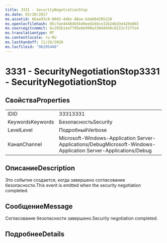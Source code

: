 ```yaml
---
title: 3331 - SecurityNegotiationStop
ms.date: 03/30/2017
ms.assetid: 66ae93c8-00d3-4d6e-88ae-6da694285220
ms.openlocfilehash: 05cfae44484b5b40eed2ddce32b2dbd3e420e865
ms.sourcegitcommit: bc293b14af795e0e999e3304dd40c0222cf2ffe4
ms.translationtype: MT
ms.contentlocale: ru-RU
ms.lasthandoff: 11/26/2020
ms.locfileid: "96295448"
---
```

# <a name="3331---securitynegotiationstop"></a><span data-ttu-id="25c5a-102">3331 - SecurityNegotiationStop</span><span class="sxs-lookup"><span data-stu-id="25c5a-102">3331 - SecurityNegotiationStop</span></span>

## <a name="properties"></a><span data-ttu-id="25c5a-103">Свойства</span><span class="sxs-lookup"><span data-stu-id="25c5a-103">Properties</span></span>  
  
|||  
|-|-|  
|<span data-ttu-id="25c5a-104">ID</span><span class="sxs-lookup"><span data-stu-id="25c5a-104">ID</span></span>|<span data-ttu-id="25c5a-105">3331</span><span class="sxs-lookup"><span data-stu-id="25c5a-105">3331</span></span>|  
|<span data-ttu-id="25c5a-106">Keywords</span><span class="sxs-lookup"><span data-stu-id="25c5a-106">Keywords</span></span>|<span data-ttu-id="25c5a-107">Безопасность</span><span class="sxs-lookup"><span data-stu-id="25c5a-107">Security</span></span>|  
|<span data-ttu-id="25c5a-108">Level</span><span class="sxs-lookup"><span data-stu-id="25c5a-108">Level</span></span>|<span data-ttu-id="25c5a-109">Подробный</span><span class="sxs-lookup"><span data-stu-id="25c5a-109">Verbose</span></span>|  
|<span data-ttu-id="25c5a-110">Канал</span><span class="sxs-lookup"><span data-stu-id="25c5a-110">Channel</span></span>|<span data-ttu-id="25c5a-111">Microsoft-Windows-Application Server-Applications/Debug</span><span class="sxs-lookup"><span data-stu-id="25c5a-111">Microsoft-Windows-Application Server-Applications/Debug</span></span>|  
  
## <a name="description"></a><span data-ttu-id="25c5a-112">Описание</span><span class="sxs-lookup"><span data-stu-id="25c5a-112">Description</span></span>  

 <span data-ttu-id="25c5a-113">Это событие создается, когда завершено согласование безопасности.</span><span class="sxs-lookup"><span data-stu-id="25c5a-113">This event is emitted when the security negotiation completed.</span></span>  
  
## <a name="message"></a><span data-ttu-id="25c5a-114">Сообщение</span><span class="sxs-lookup"><span data-stu-id="25c5a-114">Message</span></span>  

 <span data-ttu-id="25c5a-115">Согласование безопасности завершено.</span><span class="sxs-lookup"><span data-stu-id="25c5a-115">Security negotiation completed.</span></span>  
  
## <a name="details"></a><span data-ttu-id="25c5a-116">Подробнее</span><span class="sxs-lookup"><span data-stu-id="25c5a-116">Details</span></span>
